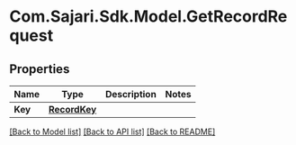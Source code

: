 # Com.Sajari.Sdk.Model.GetRecordRequest
## Properties

Name | Type | Description | Notes
------------ | ------------- | ------------- | -------------
**Key** | [**RecordKey**](RecordKey.md) |  | 

[[Back to Model list]](../README.md#documentation-for-models) [[Back to API list]](../README.md#documentation-for-api-endpoints) [[Back to README]](../README.md)


